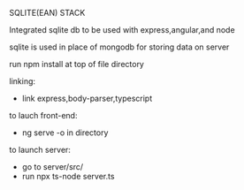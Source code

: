 SQLITE(EAN) STACK

Integrated sqlite db to be used with express,angular,and node

sqlite is used in place of mongodb for storing data on server

run npm install at top of file directory

linking: 
* link express,body-parser,typescript

to lauch front-end: 
* ng serve -o in directory

to launch server:
* go to server/src/
* run npx ts-node server.ts
